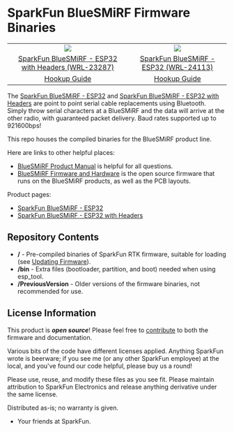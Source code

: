 SparkFun BlueSMiRF Firmware Binaries
===========================================================

<table class="table table-hover table-striped table-bordered">
  <tr align="center">
   <td><a href="https://www.sparkfun.com/products/23287"><img src="https://cdn.sparkfun.com//assets/parts/2/3/4/8/3/23287-BlueSMiRF-ESP32-WithHeaders-Scale.jpg"></a></td>
   <td><a href="https://www.sparkfun.com/products/24113"><img src="https://cdn.sparkfun.com//assets/parts/2/4/4/3/8/24113-BlueSMiRF-ESP32-NoHeaders-Feature.jpg"></a></td>
  </tr>
  <tr align="center">
    <td><a href="https://www.sparkfun.com/products/23287">SparkFun BlueSMiRF - ESP32 with Headers (WRL-23287)</a></td>
    <td><a href="https://www.sparkfun.com/products/24113">SparkFun BlueSMiRF - ESP32 (WRL-24113)</a></td>
  </tr>
  <tr align="center">
    <td><a href="https://learn.sparkfun.com/tutorials/sparkfun-rtk-facet-l-band-hookup-guide">Hookup Guide</a></td>
    <td><a href="https://learn.sparkfun.com/tutorials/sparkfun-rtk-facet-hookup-guide">Hookup Guide</a></td>
  </tr>

</table>

The [SparkFun BlueSMiRF - ESP32](https://www.sparkfun.com/products/24113) and [SparkFun BlueSMiRF - ESP32 with Headers](https://www.sparkfun.com/products/23287) are point to point serial cable replacements using Bluetooth. Simply throw serial characters at a BlueSMiRF and the data will arrive at the other radio, with guaranteed packet delivery. Baud rates supported up to 921600bps!

This repo houses the compiled binaries for the BlueSMiRF product line. 

Here are links to other helpful places:

* [BlueSMiRF Product Manual](https://docs.sparkfun.com/SparkFun_RTK_Firmware/intro/) is helpful for all questions.
* [BlueSMiRF Firmware and Hardware](https://github.com/sparkfun/SparkFun_BlueSMiRF-ESP32) is the open source firmware that runs on the BlueSMiRF products, as well as the PCB layouts.

Product pages:

* [SparkFun BlueSMiRF - ESP32](https://www.sparkfun.com/products/24113)
* [SparkFun BlueSMiRF - ESP32 with Headers](https://www.sparkfun.com/products/23287)

Repository Contents
-------------------

* **/** - Pre-compiled binaries of SparkFun RTK firmware, suitable for loading (see [Updating Firmware](https://docs.sparkfun.com/SparkFun_RTK_Firmware/firmware_update/)). 
* **/bin** - Extra files (bootloader, partition, and boot) needed when using esp_tool.
* **/PreviousVersion** - Older versions of the firmware binaries, not recommended for use.

License Information
-------------------

This product is _**open source**_!  Please feel free to [contribute](https://docs.sparkfun.com/SparkFun_RTK_Firmware/contribute/) to both the firmware and documentation.

Various bits of the code have different licenses applied. Anything SparkFun wrote is beerware; if you see me (or any other SparkFun employee) at the local, and you've found our code helpful, please buy us a round!

Please use, reuse, and modify these files as you see fit. Please maintain attribution to SparkFun Electronics and release anything derivative under the same license.

Distributed as-is; no warranty is given.

- Your friends at SparkFun.
